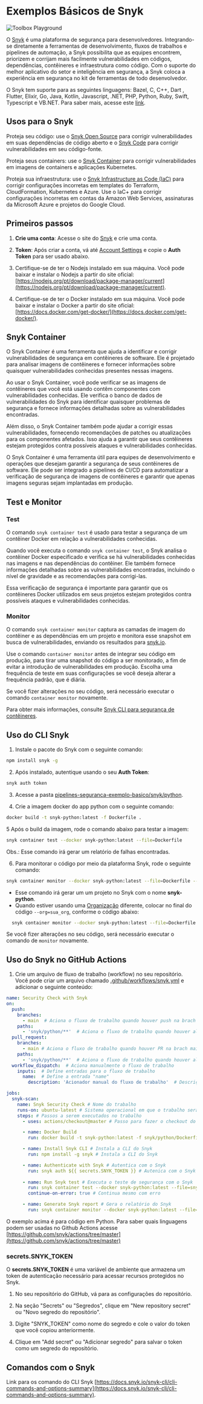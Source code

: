 # Exemplos Básicos de Snyk

![Toolbox Playground](../img/toolbox-playground.png)

O [Snyk](https://snyk.io/pt-BR/) é uma plataforma de segurança para desenvolvedores. Integrando-se diretamente a ferramentas de desenvolvimento, fluxos de trabalhos e pipelines de automação, a Snyk possibilita que as equipes encontrem, priorizem e corrijam mais facilmente vulnerabilidades em códigos, dependências, contêineres e infraestrutura como código. Com o suporte do melhor aplicativo do setor e inteligência em segurança, a Snyk coloca a experiência em segurança no kit de ferramentas de todo desenvolvedor.

O Snyk tem suporte para as seguintes linguagens: Bazel, C, C++, Dart , Flutter, Elixir, Go, Java, Kotlin, Javascript, .NET, PHP, Python, Ruby, Swift, Typescript e VB.NET. Para saber mais, acesse este [link](https://docs.snyk.io/supported-languages-package-managers-and-frameworks).

## Usos para o Snyk

Proteja seu código: use o [Snyk Open Source](https://docs.snyk.io/scan-using-snyk/snyk-open-source) para corrigir vulnerabilidades em suas dependências de código aberto e o [Snyk Code](https://docs.snyk.io/scan-using-snyk/snyk-code) para corrigir vulnerabilidades em seu código-fonte.

Proteja seus containers: use o [Snyk Container](https://docs.snyk.io/scan-using-snyk/snyk-container) para corrigir vulnerabilidades em imagens de containers e aplicações Kubernetes.

Proteja sua infraestrutura: use o [Snyk Infrastructure as Code (IaC)](https://docs.snyk.io/scan-using-snyk/snyk-iac/scan-your-iac-source-code) para corrigir configurações incorretas em templates do Terraform, CloudFormation, Kubernetes e Azure. Use o IaC+ para corrigir configurações incorretas em contas da Amazon Web Services, assinaturas da Microsoft Azure e projetos do Google Cloud.

## Primeiros passos

1. **Crie uma conta**: Acesse o site do [Snyk](https://app.snyk.io/signup) e crie uma conta.

2. **Token**: Após criar a conta, vá até [Account Settings](https://app.snyk.io/account) e copie o **Auth Token** para ser usado abaixo.

3. Certifique-se de ter o Nodejs instalado em sua máquina. Você pode baixar e instalar o Nodejs a partir do site oficial: [https://nodejs.org/pt/download/package-manager/current](https://nodejs.org/pt/download/package-manager/current).

4. Certifique-se de ter o Docker instalado em sua máquina. Você pode baixar e instalar o Docker a partir do site oficial: [https://docs.docker.com/get-docker/](https://docs.docker.com/get-docker/).

## Snyk Container

O Snyk Container é uma ferramenta que ajuda a identificar e corrigir vulnerabilidades de segurança em contêineres de software. Ele é projetado para analisar imagens de contêineres e fornecer informações sobre quaisquer vulnerabilidades conhecidas presentes nessas imagens.

Ao usar o Snyk Container, você pode verificar se as imagens de contêineres que você está usando contêm componentes com vulnerabilidades conhecidas. Ele verifica o banco de dados de vulnerabilidades do Snyk para identificar quaisquer problemas de segurança e fornece informações detalhadas sobre as vulnerabilidades encontradas.

Além disso, o Snyk Container também pode ajudar a corrigir essas vulnerabilidades, fornecendo recomendações de patches ou atualizações para os componentes afetados. Isso ajuda a garantir que seus contêineres estejam protegidos contra possíveis ataques e vulnerabilidades conhecidas.

O Snyk Container é uma ferramenta útil para equipes de desenvolvimento e operações que desejam garantir a segurança de seus contêineres de software. Ele pode ser integrado a pipelines de CI/CD para automatizar a verificação de segurança de imagens de contêineres e garantir que apenas imagens seguras sejam implantadas em produção.

## Test e Monitor

### Test

O comando `snyk container test` é usado para testar a segurança de um contêiner Docker em relação a vulnerabilidades conhecidas.

Quando você executa o comando `snyk container test`, o Snyk analisa o contêiner Docker especificado e verifica se há vulnerabilidades conhecidas nas imagens e nas dependências do contêiner. Ele também fornece informações detalhadas sobre as vulnerabilidades encontradas, incluindo o nível de gravidade e as recomendações para corrigi-las.

Essa verificação de segurança é importante para garantir que os contêineres Docker utilizados em seus projetos estejam protegidos contra possíveis ataques e vulnerabilidades conhecidas.

### Monitor

O comando `snyk container monitor` captura as camadas de imagem do contêiner e as dependências em um projeto e monitora esse snapshot em busca de vulnerabilidades, enviando os resultados para [snyk.io](snyk.io).

Use o comando `container monitor` antes de integrar seu código em produção, para tirar uma snapshot do código a ser monitorado, a fim de evitar a introdução de vulnerabilidades em produção. Escolha uma frequência de teste em suas configurações se você deseja alterar a frequência padrão, que é diária.

Se você fizer alterações no seu código, será necessário executar o comando `container monitor` novamente.

Para obter mais informações, consulte [Snyk CLI para segurança de contêineres](https://docs.snyk.io/products/snyk-container/snyk-cli-for-container-security).

## Uso do CLI Snyk

1. Instale o pacote do Snyk com o seguinte comando:

```bash
npm install snyk -g
```

2. Após instalado, autentique usando o seu **Auth Token**:

```bash
snyk auth token
```

3. Acesse a pasta [pipelines-seguranca-exemplo-basico/snyk/python](./python/).

4. Crie a imagem docker do app python com o seguinte comando:

```bash
docker build -t snyk-python:latest -f Dockerfile .
```

5 Após o build da imagem, rode o comando abaixo para testar a imagem:

```bash
snyk container test --docker snyk-python:latest --file=Dockerfile

```
Obs.: Esse comando irá gerar um relatório de falhas encontradas.

6. Para monitorar o código por meio da plataforma Snyk, rode o seguinte comando: 

```bash
snyk container monitor --docker snyk-python:latest --file=Dockerfile --project-name=snyk-python
```
- Esse comando irá gerar um um projeto no Snyk com o nome **snyk-python**.
- Quando estiver usando uma [Organização](https://docs.snyk.io/snyk-admin/groups-and-organizations/organizations) diferente, colocar no final do código `--org=sua_org`, conforme o código abaixo:

```bash
  snyk container monitor --docker snyk-python:latest --file=Dockerfile --project-name=snyk-python --org=sua_org
```

Se você fizer alterações no seu código, será necessário executar o comando de `monitor` novamente.

## Uso do Snyk no GitHub Actions

1. Crie um arquivo de fluxo de trabalho (workflow) no seu repositório. Você pode criar um arquivo chamado [.github/workflows/snyk.yml](../.github/workflows/snyk.yaml) e adicionar o seguinte conteúdo:

```yaml
name: Security Check with Snyk
on:
  push:
    branches:
      - main  # Aciona o fluxo de trabalho quando houver push na brach main
    paths:
      - 'snyk/python/**'  # Aciona o fluxo de trabalho quando houver alterações no diretório 'snyk/python'
  pull_request:
    branches:
      - main # Aciona o fluxo de trabalho quando houver PR na brach main
    paths:
      - 'snyk/python/**'  # Aciona o fluxo de trabalho quando houver alterações no diretório 'snyk/python'
  workflow_dispatch:  # Aciona manualmente o fluxo de trabalho
    inputs:  # Define entradas para o fluxo de trabalho
      name:  # Define a entrada "name"
        description: 'Acionador manual do fluxo de trabalho'  # Descrição da entrada

jobs:
  snyk-scan:
    name: Snyk Security Check # Nome do trabalho
    runs-on: ubuntu-latest # Sistema operacional em que o trabalho será executado (no caso, Ubuntu)
    steps: # Passos a serem executados no trabalho
      - uses: actions/checkout@master # Passo para fazer o checkout do repositório

      - name: Docker Build
        run: docker build -t snyk-python:latest -f snyk/python/Dockerfile snyk/python # Constrói a imagem Docker

      - name: Install Snyk CLI # Instala a CLI do Snyk
        run: npm install -g snyk # Instala a CLI do Snyk

      - name: Authenticate with Snyk # Autentica com o Snyk
        run: snyk auth ${{ secrets.SNYK_TOKEN }} # Autenica com o Snyk usando o token
      
      - name: Run Snyk test # Executa o teste de segurança com o Snyk
        run: snyk container test --docker snyk-python:latest --file=snyk/python/Dockerfile
        continue-on-error: true # Continua mesmo com erro

      - name: Generate Snyk report # Gera o relatório do Snyk
        run: snyk container monitor --docker snyk-python:latest --file=snyk/python/Dockerfile --project-name=snyk-python

```

O exemplo acima é para código em Python. Para saber quais linguagens podem ser usadas no Github Actions acesse [https://github.com/snyk/actions/tree/master](https://github.com/snyk/actions/tree/master)

### secrets.SNYK_TOKEN

O **secrets.SNYK_TOKEN** é uma variável de ambiente que armazena um token de autenticação necessário para acessar recursos protegidos no Snyk.

1. No seu repositório do GitHub, vá para as configurações do repositório.

2. Na seção "Secrets" ou "Segredos", clique em "New repository secret" ou "Novo segredo do repositório".

3. Digite "SNYK_TOKEN" como nome do segredo e cole o valor do token que você copiou anteriormente.

4. Clique em "Add secret" ou "Adicionar segredo" para salvar o token como um segredo do repositório.

## Comandos com o Snyk

Link para os comando do CLI Snyk [https://docs.snyk.io/snyk-cli/cli-commands-and-options-summary](https://docs.snyk.io/snyk-cli/cli-commands-and-options-summary).